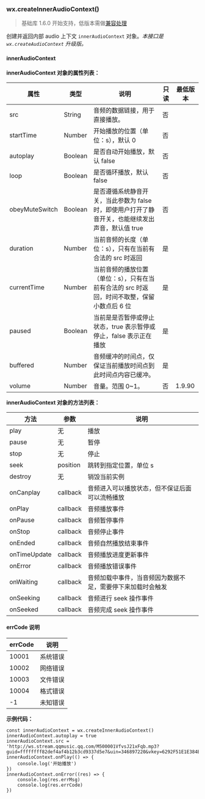 <!-- https://mp.weixin.qq.com/debug/wxadoc/dev/api/createInnerAudioContext.html -->

### wx.createInnerAudioContext()

> 基础库 1.6.0 开始支持，低版本需做[兼容处理](https://mp.weixin.qq.com/debug/wxadoc/dev/framework/compatibility.html)

创建并返回内部 audio 上下文 `innerAudioContext` 对象。_本接口是 `wx.createAudioContext` 升级版。_

#### innerAudioContext

**innerAudioContext 对象的属性列表：**

  属性             |  类型      |  说明                                                     |  只读 |  最低版本 
-------------------|------------|-----------------------------------------------------------|-------|-----------
  src              |  String    |  音频的数据链接，用于直接播放。                           |  否   |           
  startTime        |  Number    |  开始播放的位置（单位：s），默认 0                        |  否   |           
  autoplay         |  Boolean   |  是否自动开始播放，默认 false                             |  否   |           
  loop             |  Boolean   |  是否循环播放，默认 false                                 |  否   |           
  obeyMuteSwitch   |  Boolean   |是否遵循系统静音开关，当此参数为 false 时，即使用户打开了静音开关，也能继续发出声音，默认值 true|  否   |           
  duration         |  Number    |  当前音频的长度（单位：s），只有在当前有合法的 src 时返回 |  是   |           
  currentTime      |  Number    |当前音频的播放位置（单位：s），只有在当前有合法的 src 时返回，时间不取整，保留小数点后 6 位|  是   |           
  paused           |  Boolean   |当前是是否暂停或停止状态，true 表示暂停或停止，false 表示正在播放|  是   |           
  buffered         |  Number    |音频缓冲的时间点，仅保证当前播放时间点到此时间点内容已缓冲。|  是   |           
  volume           |  Number    |  音量。范围 0~1。                                         |  否   |  1.9.90   

**innerAudioContext 对象的方法列表：**

  方法           |  参数       |  说明                            
-----------------|-------------|----------------------------------
  play           |  无         |  播放                            
  pause          |  无         |  暂停                            
  stop           |  无         |  停止                            
  seek           |  position   |  跳转到指定位置，单位 s          
  destroy        |  无         |  销毁当前实例                    
  onCanplay      |  callback   |音频进入可以播放状态，但不保证后面可以流畅播放
  onPlay         |  callback   |  音频播放事件                    
  onPause        |  callback   |  音频暂停事件                    
  onStop         |  callback   |  音频停止事件                    
  onEnded        |  callback   |  音频自然播放结束事件            
  onTimeUpdate   |  callback   |  音频播放进度更新事件            
  onError        |  callback   |  音频播放错误事件                
  onWaiting      |  callback   |音频加载中事件，当音频因为数据不足，需要停下来加载时会触发
  onSeeking      |  callback   |  音频进行 seek 操作事件          
  onSeeked       |  callback   |  音频完成 seek 操作事件          

#### errCode 说明

  errCode   |  说明   
------------|---------
  10001     | 系统错误
  10002     | 网络错误
  10003     | 文件错误
  10004     | 格式错误
  -1        | 未知错误

**示例代码：**

    const innerAudioContext = wx.createInnerAudioContext()
    innerAudioContext.autoplay = true
    innerAudioContext.src = 'http://ws.stream.qqmusic.qq.com/M500001VfvsJ21xFqb.mp3?guid=ffffffff82def4af4b12b3cd9337d5e7&uin=346897220&vkey=6292F51E1E384E061FF02C31F716658E5C81F5594D561F2E88B854E81CAAB7806D5E4F103E55D33C16F3FAC506D1AB172DE8600B37E43FAD&fromtag=46'
    innerAudioContext.onPlay(() => {
        console.log('开始播放')
    })
    innerAudioContext.onError((res) => {
        console.log(res.errMsg)
        console.log(res.errCode)
    })
